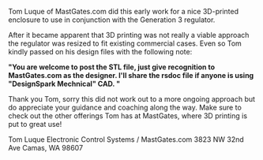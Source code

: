 Tom Luque of MastGates.com did this early work for a nice 3D-printed enclosure to use in conjunction with the Generation 3 regulator.

After it became apparent that 3D printing was not really a viable approach the regulator was resized to fit existing commercial cases.  Even so Tom kindly passed on his design files with the following note:


**"You are welcome to post the STL file, just give recognition to MastGates.com as the designer.  I'll share the rsdoc file if anyone is using "DesignSpark Mechnical" CAD. "**

Thank you Tom, sorry this did not work out to a more ongoing approach but do appreciate your guidance and coaching along the way.  Make sure to check out the other offerings Tom has at MastGates, where 3D printing is put to great use!

 
Tom Luque
Electronic Control Systems / MastGates.com
 3823 NW 32nd Ave
 Camas, WA  98607
